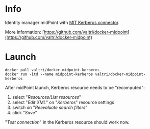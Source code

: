 # Info

Identity manager midPoint with [MIT Kerberos connector](https://github.com/CESNET/kerberos-connector).

More information: [https://github.com/valtri/docker-midpoint](https://github.com/valtri/docker-midpoint)

# Launch

    docker pull valtri/docker-midpoint-kerberos
    docker run -itd --name midpoint-kerberos valtri/docker-midpoint-kerberos

After midPoint launch, Kerberos resource needs to be "recomputed":

1. select "*Resources/List resources*"
2. select "*Edit XML*" on "*Kerberos*" resource settings
3. switch on "*Reevaluate search filters*"
4. click "*Save*"

"*Test connection*" in the Kerberos resource should work now.
